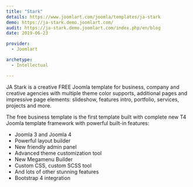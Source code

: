 ```yaml
---
title: "Stark"
details: https://www.joomlart.com/joomla/templates/ja-stark
demo: https://ja-stark.demo.joomlart.com/
audit: https://ja-stark.demo.joomlart.com/index.php/en/blog
date: 2019-06-23

provider:
  - Joomlart

archetype:
  - Intellectual

---
```


JA Stark is a creative FREE Joomla template for business, company and creative agencies with multiple theme color supports, additional pages and impressive page elements: slideshow, features intro, portfolio, services, projects and more.

The free business template is the first template built with complete new T4 Joomla template framework with powerful built-in features:

* Joomla 3 and Joomla 4
* Powerful layout builder
* New friendly admin panel
* Advanced theme customization tool
* New Megamenu Builder
* Custom CSS, custom SCSS tool
* And lots of other stunning features
* Bootstrap 4 integration

